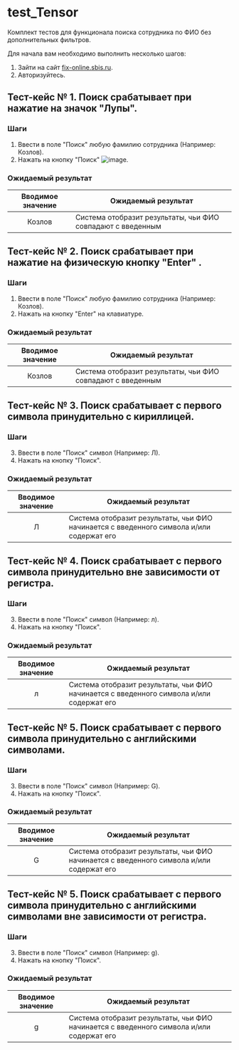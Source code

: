 # test_Tensor

Комплект тестов для функционала поиска сотрудника по ФИО без дополнительных фильтров.

Для начала вам необходимо выполнить несколько шагов:
1. Зайти на сайт [fix-online.sbis.ru](https://fix-online.sbis.ru/page/staff-list).
2. Авторизуйтесь.


## Тест-кейс № 1. Поиск срабатывает при нажатие на значок "Лупы".

### Шаги
1. Ввести в поле "Поиск" любую фамилию сотрудника (Например: Козлов).
2. Нажать на кнопку "Поиск"
   ![image](https://github.com/dendevkoz/test_Tensor/assets/153610622/d6d0d84e-1d6d-44d5-afa7-65d21d0b4d5c).

### Ожидаемый результат
| Вводимое значение | Ожидаемый результат |
|:-:|---|
| Козлов | Система отобразит результаты, чьи ФИО совпадают с введенным |


## Тест-кейс № 2. Поиск срабатывает при нажатие на физическую кнопку "Enter" .

### Шаги
1. Ввести в поле "Поиск" любую фамилию сотрудника (Например: Козлов).
2. Нажать на кнопку "Enter" на клавиатуре.

### Ожидаемый результат
| Вводимое значение | Ожидаемый результат |
|:-:|---|
| Козлов | Система отобразит результаты, чьи ФИО совпадают с введенным |


## Тест-кейс № 3. Поиск срабатывает с первого символа принудительно c кириллицей.

### Шаги
3. Ввести в поле "Поиск" символ (Например: Л).
4. Нажать на кнопку "Поиск".

### Ожидаемый результат
| Вводимое значение | Ожидаемый результат |
|:-:|---|
| Л | Система отобразит результаты, чьи ФИО начинается с введенного символа и/или содержат его |


## Тест-кейс № 4. Поиск срабатывает с первого символа принудительно вне зависимости от регистра.

### Шаги
3. Ввести в поле "Поиск" символ (Например: л).
4. Нажать на кнопку "Поиск".

### Ожидаемый результат
| Вводимое значение | Ожидаемый результат |
|:-:|---|
| л | Система отобразит результаты, чьи ФИО начинается с введенного символа и/или содержат его|

## Тест-кейс № 5. Поиск срабатывает с первого символа принудительно с английскими символами.

### Шаги
3. Ввести в поле "Поиск" символ (Например: G).
4. Нажать на кнопку "Поиск".

### Ожидаемый результат
| Вводимое значение | Ожидаемый результат |
|:-:|---|
| G | Система отобразит результаты, чьи ФИО начинается с введенного символа и/или содержат его|


## Тест-кейс № 5. Поиск срабатывает с первого символа принудительно с английскими символами вне зависимости от регистра.

### Шаги
3. Ввести в поле "Поиск" символ (Например: g).
4. Нажать на кнопку "Поиск".

### Ожидаемый результат
| Вводимое значение | Ожидаемый результат |
|:-:|---|
| g | Система отобразит результаты, чьи ФИО начинается с введенного символа и/или содержат его|



